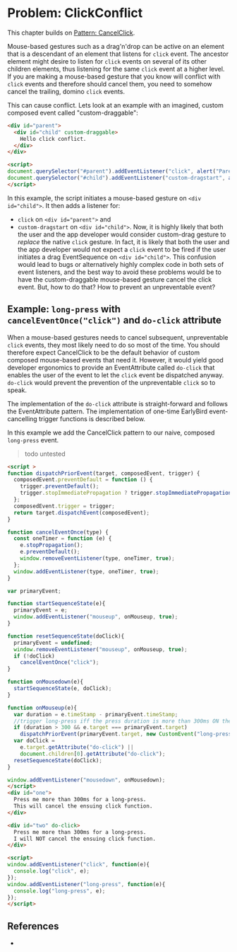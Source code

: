# Problem: ClickConflict

This chapter builds on [Pattern: CancelClick](../2_EventToEvent/5_Pattern20_CancelClick).

Mouse-based gestures such as a drag'n'drop can be active on an element that is a descendant of 
an element that listens for `click` event. The ancestor element might desire to listen for 
`click` events on several of its other children elements, thus listening for the same `click` event 
at a higher level. If you are making a mouse-based gesture that you know will conflict with `click`
events and therefore should cancel them, you need to somehow cancel the trailing, domino `click`
events. 

This can cause conflict. Lets look at an example with an imagined, custom composed event called 
"custom-draggable":

```html
<div id="parent">
  <div id="child" custom-draggable>
    Hello click conflict.
  </div>
</div>

<script>
document.querySelector("#parent").addEventListener("click", alert("Parent clicked!"));
document.querySelector("#child").addEventListener("custom-dragstart", alert("Child dragging!"));
</script>
```

In this example, the script initiates a mouse-based gesture on `<div id="child">`.
It then adds a listener for:
 * `click` on `<div id="parent">` and 
 * `custom-dragstart` on `<div id="child">`.
Now, it is highly likely that both the user and the app developer would consider custom-drag gesture
to *replace* the native `click` gesture.
In fact, it is likely that both the user and the app developer would not expect a `click` event
to be fired if the user initiates a drag EventSequence on `<div id="child">`.
This confusion would lead to bugs or alternatively highly complex code in both sets of event listeners,
and the best way to avoid these problems would be to have the custom-draggable mouse-based gesture
cancel the click event. But, how to do that? How to prevent an unpreventable event?

## Example: `long-press` with `cancelEventOnce("click")` and `do-click` attribute

When a mouse-based gestures needs to cancel subsequent, unpreventable `click` events, 
they most likely need to do so most of the time. You should therefore expect CancelClick to be 
the default behavior of custom composed mouse-based events that need it.
However, it would yield good developer ergonomics to provide an EventAttribute called `do-click` 
that enables the user of the event to let the `click` event be dispatched anyway. 
`do-click` would prevent the prevention of the unpreventable `click` so to speak.

The implementation of the `do-click` attribute is straight-forward and follows the EventAttribute pattern.
The implementation of one-time EarlyBird event-cancelling trigger functions is described below.

In this example we add the CancelClick pattern to our naive, composed `long-press` event.

> todo untested

```html
<script >
function dispatchPriorEvent(target, composedEvent, trigger) {
  composedEvent.preventDefault = function () {
    trigger.preventDefault();
    trigger.stopImmediatePropagation ? trigger.stopImmediatePropagation() : trigger.stopPropagation();
  };
  composedEvent.trigger = trigger;
  return target.dispatchEvent(composedEvent);
}

function cancelEventOnce(type) {
  const oneTimer = function (e) {
    e.stopPropagation();
    e.preventDefault();
    window.removeEventListener(type, oneTimer, true);
  };
  window.addEventListener(type, oneTimer, true);
}

var primaryEvent;                                               

function startSequenceState(e){                                 
  primaryEvent = e;                                     
  window.addEventListener("mouseup", onMouseup, true); 
}

function resetSequenceState(doClick){
  primaryEvent = undefined;                                     
  window.removeEventListener("mouseup", onMouseup, true);             
  if (!doClick)                                                        
    cancelEventOnce("click");
}

function onMousedown(e){
  startSequenceState(e, doClick);                                             
}

function onMouseup(e){                                          
  var duration = e.timeStamp - primaryEvent.timeStamp;
  //trigger long-press iff the press duration is more than 300ms ON the exact same mouse event target.
  if (duration > 300 && e.target === primaryEvent.target)       
    dispatchPriorEvent(primaryEvent.target, new CustomEvent("long-press", {bubbles: true, composed: true, detail: duration}), e);
  var doClick =                                                       
    e.target.getAttribute("do-click") || 
    document.children[0].getAttribute("do-click");
  resetSequenceState(doClick);                                         
}

window.addEventListener("mousedown", onMousedown);              
</script>
<div id="one">
  Press me more than 300ms for a long-press.
  This will cancel the ensuing click function.
</div>

<div id="two" do-click>
  Press me more than 300ms for a long-press.
  I will NOT cancel the ensuing click function.
</div>

<script>
window.addEventListener("click", function(e){
  console.log("click", e);
});
window.addEventListener("long-press", function(e){
  console.log("long-press", e);
});
</script>
```

## References

 * 